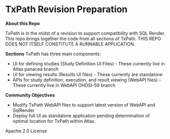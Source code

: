 # TxPath Revision Preparation

**About this Repo**

TxPath is in the midst of a revision to support compatibility with SQL Render.  This repo brings together the code from all sections of TxPath.  THIS REPO DOES NOT ITSELF CONSTITUTE A RUNNABLE APPLICATION.

**Sections**
TxPath has three main components:

* UI for defining studies  (Study Definition UI Files) - These currently live in Atlas panacea branch
* UI for viewing results  (Results UI files) - These currently are standalone
* APIs for study definition, execution, and result viewing (WebAPI files) - These currently live in WebAPI OHDSI-59 branch

**Community Objectives**
* Modify TxPath WebAPI files to support latest version of WebAPI and SqlRender
* Deploy full UI as standalone application pending determination of optimal location for TxPath within Atlas.


Apache 2.0 License
